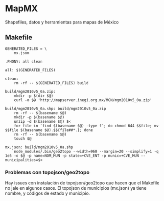 # MapMX
Shapefiles, datos y herramientas para mapas de México

## Makefile
```
GENERATED_FILES = \
	mx.json

.PHONY: all clean

all: $(GENERATED_FILES)

clean:
	rm -rf -- $(GENERATED_FILES) build

build/mgm2010v5_0a.zip:
	mkdir -p $(dir $@)
	curl -o $@ 'http://mapserver.inegi.org.mx/MGN/mgm2010v5_0a.zip'

build/mgm2010v5_0a.shp: build/mgm2010v5_0a.zip
	rm -rf -- $(basename $@)
	mkdir -p $(basename $@)
	unzip -d $(basename $@) $<
	for file in `find $(basename $@) -type f`; do chmod 644 $$file; mv $$file $(basename $@).$${file##*.}; done
	rm -rf -- $(basename $@)
	touch $@

mx.json: build/mgm2010v5_0a.shp
	node_modules/.bin/geo2topo --width=960 --margin=20 --simplify=1 -q 1e5 -o $@ -p name=NOM_MUN -p state=+CVE_ENT -p munic=+CVE_MUN -- municipalities=$<
```
### Problemas con topojson/geo2topo
Hay issues con instalación de topojson/geo2topo que hacen que el Makefile no jale en algunos casos. 
El topojson de municipios (mx.json) ya tiene nombre, y códigos de estado y municipio.
